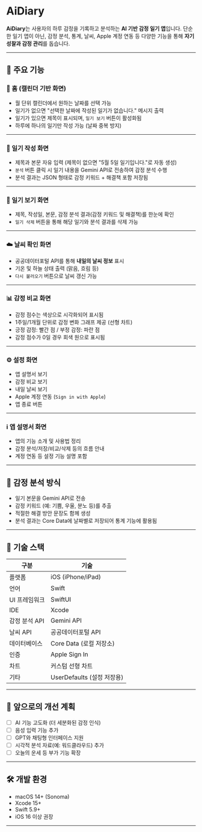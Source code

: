 # AiDiary

**AiDiary**는 사용자의 하루 감정을 기록하고 분석하는 **AI 기반 감정 일기 앱**입니다. 단순한 일기 앱이 아닌, 감정 분석, 통계, 날씨, Apple 계정 연동 등 다양한 기능을 통해 **자기 성찰과 감정 관리**를 돕습니다.

---

## 📱 주요 기능

### 📅 홈 (캘린더 기반 화면)
- 월 단위 캘린더에서 원하는 날짜를 선택 가능
- 일기가 없으면 "선택한 날짜에 작성된 일기가 없습니다." 메시지 출력
- 일기가 있으면 제목이 표시되며, `일기 보기` 버튼이 활성화됨
- 하루에 하나의 일기만 작성 가능 (날짜 중복 방지)

---

### 📝 일기 작성 화면
- 제목과 본문 자유 입력 (제목이 없으면 "5월 5일 일기입니다."로 자동 생성)
- `분석` 버튼 클릭 시 일기 내용을 Gemini API로 전송하여 감정 분석 수행
- 분석 결과는 JSON 형태로 감정 키워드 + 해결책 포함 저장됨

---

### 📖 일기 보기 화면
- 제목, 작성일, 본문, 감정 분석 결과(감정 키워드 및 해결책)를 한눈에 확인
- `일기 삭제` 버튼을 통해 해당 일기와 분석 결과를 삭제 가능

---

### ☁️ 날씨 확인 화면
- 공공데이터포털 API를 통해 **내일의 날씨 정보** 표시
- 기온 및 하늘 상태 출력 (맑음, 흐림 등)
- `다시 불러오기` 버튼으로 날씨 갱신 가능

---

### 📊 감정 비교 화면
- 감정 점수는 색상으로 시각화되어 표시됨
- 1주일/1개월 단위로 감정 변화 그래프 제공 (선형 차트)
- 긍정 감정: 빨간 점 / 부정 감정: 파란 점
- 감정 점수가 0일 경우 회색 원으로 표시됨

---

### ⚙️ 설정 화면
- 앱 설명서 보기
- 감정 비교 보기
- 내일 날씨 보기
- Apple 계정 연동 (`Sign in with Apple`)
- 앱 종료 버튼

---

### ℹ️ 앱 설명서 화면
- 앱의 기능 소개 및 사용법 정리
- 감정 분석/저장/비교/삭제 등의 흐름 안내
- 계정 연동 등 설정 기능 설명 포함

---

## 🧠 감정 분석 방식

- 일기 본문을 Gemini API로 전송
- 감정 키워드 (예: 기쁨, 우울, 분노 등)를 추출
- 적절한 해결 방안 문장도 함께 생성
- 분석 결과는 Core Data에 날짜별로 저장되어 통계 기능에 활용됨

---

## 🧪 기술 스택

| 구분 | 기술 |
|------|------|
| 플랫폼 | iOS (iPhone/iPad) |
| 언어 | Swift |
| UI 프레임워크 | SwiftUI |
| IDE | Xcode |
| 감정 분석 API | Gemini API |
| 날씨 API | 공공데이터포털 API |
| 데이터베이스 | Core Data (로컬 저장소) |
| 인증 | Apple Sign In |
| 차트 | 커스텀 선형 차트 |
| 기타 | UserDefaults (설정 저장용) |

---


## 🧭 앞으로의 개선 계획

- [ ] AI 기능 고도화 (더 세분화된 감정 인식)
- [ ] 음성 입력 기능 추가
- [ ] GPT와 채팅형 인터페이스 지원
- [ ] 시각적 분석 자료(예: 워드클라우드) 추가
- [ ] 오늘의 운세 등 부가 기능 확장

---

## 🛠 개발 환경

- macOS 14+ (Sonoma)
- Xcode 15+
- Swift 5.9+
- iOS 16 이상 권장

---
